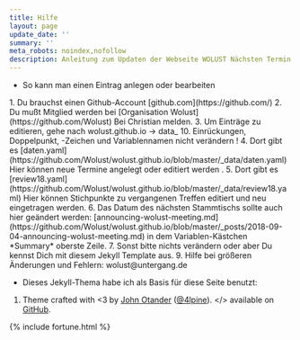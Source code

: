 ```yaml
---
title: Hilfe
layout: page
update_date: ''
summary: ''
meta_robots: noindex,nofollow
description: Anleitung zum Updaten der Webseite WOLUST Nächsten Termin und Zusammenfassung
---
```

<ul>
<li>So kann man einen Eintrag anlegen oder bearbeiten</li>
</ul> 
1.  Du brauchst einen Github-Account [github.com](https://github.com/)
2.  Du mußt Mitglied werden bei [Organisation Wolust](https://github.com/Wolust) Bei  Christian melden.
3.  Um Einträge zu editieren, gehe nach wolust.github.io  -> data_
10.  <span class="red">Einrückungen, Doppelpunkt, -Zeichen und Variablennamen nicht verändern !</span>
4.   Dort gibt es [daten.yaml](https://github.com/Wolust/wolust.github.io/blob/master/_data/daten.yaml) Hier können neue Termine angelegt oder editiert werden .
5.   Dort gibt es [review18.yaml](https://github.com/Wolust/wolust.github.io/blob/master/_data/review18.yaml) Hier können Stichpunkte zu vergangenen Treffen editiert und neu eingetragen werden. 
6.   Das Datum des nächsten Stammtischs  sollte auch hier geändert werden: [announcing-wolust-meeting.md](https://github.com/Wolust/wolust.github.io/blob/master/_posts/2018-09-04-announcing-wolust-meeting.md)  in dem Variablen-Kästchen *Summary* oberste Zeile. 
7.  Sonst bitte nichts verändern oder aber Du kennst Dich mit diesem Jekyll Template aus.
9.  Hilfe bei größeren Änderungen und Fehlern: wolust@untergang.de

<ul>
<li>Dieses Jekyll-Thema habe ich als Basis für diese Seite benutzt:</li>
</ul>
<ol>
<li>
      Theme crafted with &lt;3 by <a href="http://johnotander.com">John Otander</a> (<a href="https://twitter.com/4lpine">@4lpine</a>).
      &lt;/&gt; available on <a href="https://github.com/johnotander/pixyll">GitHub</a>.
</li>
</ol>
{% include fortune.html %}
